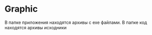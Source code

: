 # Graphic
В папке приложения находятся архивы с exe файлами.
В папке код находятся архивы исходники 
